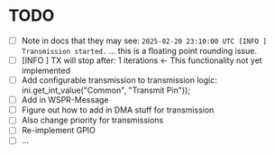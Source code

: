# TODO

- [ ] Note in docs that they may see:
    `2025-02-20 23:10:00 UTC [INFO ] Transmission started.`
    ... this is a floating point rounding issue.
- [ ] [INFO ] TX will stop after: 1 iterations <- This functionality not yet implemented
- [ ] Add configurable transmission to transmission logic: ini.get_int_value("Common", "Transmit Pin"));
- [ ] Add in WSPR-Message
- [ ] Figure out how to add in DMA stuff for transmission
- [ ] Also change priority for transmissions
- [ ] Re-implement GPIO
- [ ] ...
